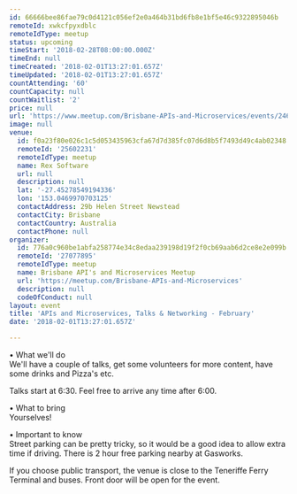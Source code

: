 ```yaml
---
id: 66666bee86fae79c0d4121c056ef2e0a464b31bd6fb8e1bf5e46c9322895046b
remoteId: xwkcfpyxdblc
remoteIdType: meetup
status: upcoming
timeStart: '2018-02-28T08:00:00.000Z'
timeEnd: null
timeCreated: '2018-02-01T13:27:01.657Z'
timeUpdated: '2018-02-01T13:27:01.657Z'
countAttending: '60'
countCapacity: null
countWaitlist: '2'
price: null
url: 'https://www.meetup.com/Brisbane-APIs-and-Microservices/events/246576508/'
image: null
venue:
  id: f0a23f80e026c1c5d053435963cfa67d7d385fc07d6d8b5f7493d49c4ab02348
  remoteId: '25602231'
  remoteIdType: meetup
  name: Rex Software
  url: null
  description: null
  lat: '-27.45278549194336'
  lon: '153.0469970703125'
  contactAddress: 29b Helen Street Newstead
  contactCity: Brisbane
  contactCountry: Australia
  contactPhone: null
organizer:
  id: 776a0c960be1abfa258774e34c8edaa239198d19f2f0cb69aab6d2ce8e2e099b
  remoteId: '27077895'
  remoteIdType: meetup
  name: Brisbane API's and Microservices Meetup
  url: 'https://meetup.com/Brisbane-APIs-and-Microservices'
  description: null
  codeOfConduct: null
layout: event
title: 'APIs and Microservices, Talks & Networking - February'
date: '2018-02-01T13:27:01.657Z'

---
```

<p>• What we'll do<br/>We'll have a couple of talks, get some volunteers for more content, have some drinks and Pizza's etc.</p> <p>Talks start at 6:30. Feel free to arrive any time after 6:00.</p> <p>• What to bring<br/>Yourselves!</p> <p>• Important to know<br/>Street parking can be pretty tricky, so it would be a good idea to allow extra time if driving. There is 2 hour free parking nearby at Gasworks.</p> <p>If you choose public transport, the venue is close to the Teneriffe Ferry Terminal and buses. Front door will be open for the event.</p>
